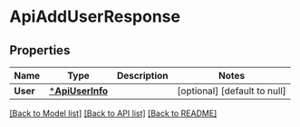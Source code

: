 # ApiAddUserResponse

## Properties
Name | Type | Description | Notes
------------ | ------------- | ------------- | -------------
**User** | [***ApiUserInfo**](api.UserInfo.md) |  | [optional] [default to null]

[[Back to Model list]](../README.md#documentation-for-models) [[Back to API list]](../README.md#documentation-for-api-endpoints) [[Back to README]](../README.md)


